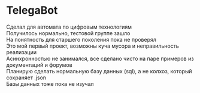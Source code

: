 # TelegaBot
Сделал для автомата по цифровым технологиям <br>
Получилось нормально, тестовой группе зашло <br>
На понятность для старшего поколения пока не проверял <br>
Это мой первый проект, возможны куча мусора и неправильность реализации <br>
Асинхронностью не занимался, все сделано чисто на паре примеров из документаций и форумов <br>
Планирую сделать нормальную базу данных (sql), а не колхоз, который сохраняет .json <br>
Базы данных тоже пока не изучал <br>
